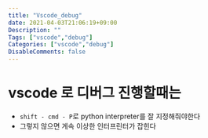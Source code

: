```yaml
---
title: "Vscode_debug"
date: 2021-04-03T21:06:19+09:00
Description: ""
Tags: ["vscode","debug"]
Categories: ["vscode","debug"]
DisableComments: false
---
```


# vscode 로 디버그 진행할때는

- `shift - cmd - P`로 python interpreter를 잘 지정해줘야한다
- 그렇지 않으면 게속 이상한 인터프린터가 잡힌다
